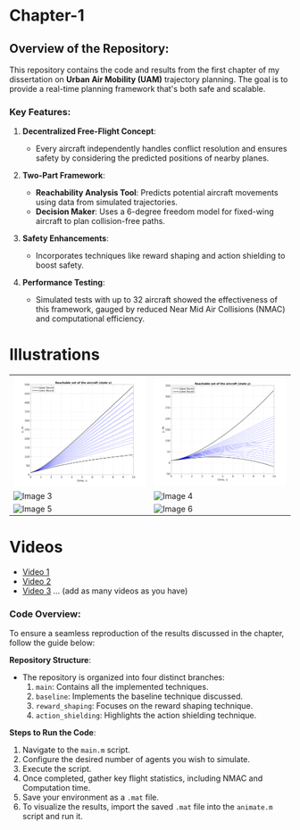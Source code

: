 # Chapter-1

## Overview of the Repository:

This repository contains the code and results from the first chapter of my dissertation on **Urban Air Mobility (UAM)** trajectory planning. The goal is to provide a real-time planning framework that's both safe and scalable.

### Key Features:

1. **Decentralized Free-Flight Concept**: 
   - Every aircraft independently handles conflict resolution and ensures safety by considering the predicted positions of nearby planes.
   
2. **Two-Part Framework**:
   - **Reachability Analysis Tool**: Predicts potential aircraft movements using data from simulated trajectories.
   - **Decision Maker**: Uses a 6-degree freedom model for fixed-wing aircraft to plan collision-free paths.

3. **Safety Enhancements**: 
   - Incorporates techniques like reward shaping and action shielding to boost safety.
   
4. **Performance Testing**: 
   - Simulated tests with up to 32 aircraft showed the effectiveness of this framework, gauged by reduced Near Mid Air Collisions (NMAC) and computational efficiency.

# Illustrations

<table>
  <tr>
    <td><img src="img/state_x.png" alt="Image 1"></td>
    <td><img src="img/state_y.png" alt="Image 2"></td>
  </tr>
  <tr>
    <td><img src="img/image3.jpg" alt="Image 3"></td>
    <td><img src="img/image4.jpg" alt="Image 4"></td>
  </tr>
  <tr>
    <td><img src="img/image5.jpg" alt="Image 5"></td>
    <td><img src="img/image6.jpg" alt="Image 6"></td>
  </tr>
</table>

# Videos

- [Video 1](img/state_x.png)
- [Video 2](img/video2.avi)
- [Video 3](img/video3.avi)
... (add as many videos as you have)



### Code Overview:

To ensure a seamless reproduction of the results discussed in the chapter, follow the guide below:

**Repository Structure**:
- The repository is organized into four distinct branches:
  1. `main`: Contains all the implemented techniques.
  2. `baseline`: Implements the baseline technique discussed.
  3. `reward_shaping`: Focuses on the reward shaping technique.
  4. `action_shielding`: Highlights the action shielding technique.

**Steps to Run the Code**:
1. Navigate to the `main.m` script.
2. Configure the desired number of agents you wish to simulate.
3. Execute the script.
4. Once completed, gather key flight statistics, including NMAC and Computation time.
5. Save your environment as a `.mat` file.
6. To visualize the results, import the saved `.mat` file into the `animate.m` script and run it.
